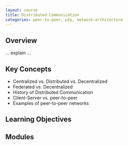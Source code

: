 ```yaml
---
layout: course
title: Distributed Communication
categories: peer-to-peer, p2p, network-architecture
---
```


## Overview

... explain ...

## Key Concepts

* Centralized vs. Distributed vs. Decentralized
* Federated vs. Decentralized
* History of Distributed Communication
* Client-Server vs. peer-to-peer
* Examples of peer-to-peer networks

## Learning Objectives

## Modules
